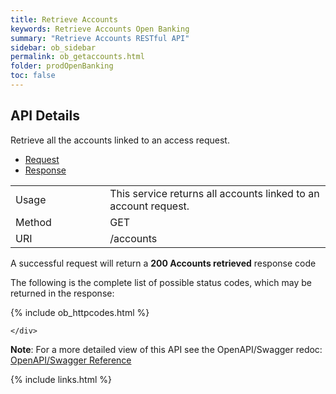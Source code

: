 ```yaml
---
title: Retrieve Accounts
keywords: Retrieve Accounts Open Banking 
summary: "Retrieve Accounts RESTful API"
sidebar: ob_sidebar
permalink: ob_getaccounts.html
folder: prodOpenBanking
toc: false
---
```


## API Details

Retrieve all the accounts linked to an access request.


<ul id="profileTabs" class="nav nav-tabs">
    <li class="active"><a href="#profile" data-toggle="tab">Request</a></li>
    <li><a href="#about" data-toggle="tab">Response</a></li>
   
</ul>
  <div class="tab-content">
<div role="tabpanel" class="tab-pane active" id="profile">


  <table>
<colgroup>
<col width="30%" />
<col width="90%" />
</colgroup>

<tbody>
<tr>
<td markdown="span">Usage</td>
<td markdown="span">This service returns all accounts linked to an account request.</td>
</tr>
<tr>
<td markdown="span">Method</td>
<td markdown="span"><span class="label label-success">GET </span>
</td>
</tr>
<tr>
<td markdown="span">URI</td>
<td markdown="span">/accounts
</td>
</tr>
</tbody>
</table>



</div>

<div role="tabpanel" class="tab-pane" id="about">
<p>A successful request will return a <b>200 Accounts retrieved</b> response code</p>
<p>The following is the complete list of possible status codes, which may be returned in the response:</p>
    {% include ob_httpcodes.html %}
    
 
    </div>


</div>

<p><b>Note</b>: For a more detailed view of this API see the OpenAPI/Swagger redoc: <a href="https://sentenial.github.io/open-banking-swagger/docs/redoc.html#operation/getAccountsUsingGET" target = "_blank"><i class="fa fa-cogs"></i> OpenAPI/Swagger Reference</a> </p>

{% include links.html %}
